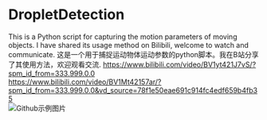 # DropletDetection
This is a Python script for capturing the motion parameters of moving objects. I have shared its usage method on Bilibili, welcome to watch and communicate.   这是一个用于捕捉运动物体运动参数的python脚本。我在B站分享了其使用方法，欢迎观看交流.
https://www.bilibili.com/video/BV1yt421J7vS/?spm_id_from=333.999.0.0  
https://www.bilibili.com/video/BV1Mt42157ar/?spm_id_from=333.999.0.0&vd_source=78f1e50eae691c914fc4edf659b4fb35  
![Github示例图片](https://github.com/Beyand-Liu/DropletDetection/assets/54300456/c279f1af-ac61-4aa8-9127-c0963b38a58f)
